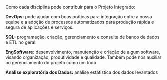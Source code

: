 Como cada disciplina pode contribuir para o Projeto Integrado:

<b>DevOps:</b> pode ajudar com boas práticas para integração entre a nossa equipe e a adoção de processos automatizados para produção rápida e segura de aplicações e serviços.

<b>SQL:</b> programação, criação, gerenciamento e consulta de banco de dados e ETL no geral.

<b>EngSoftware:</b> desenvolvimento, manutenção e criação de algum software, visando organização, produtividade e qualidade. Também pode nos auxiliar no gerenciamento do projeto como um todo

<b>Análise exploratória dos Dados:</b> análise estátistica dos dados levantados
